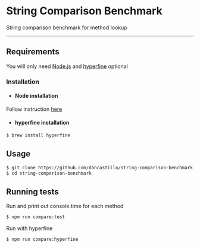 # String Comparison Benchmark 

String comparison benchmark for method lookup

---
## Requirements

You will only need [Node.js](https://github.com/nodejs/node) and [hyperfine](https://github.com/sharkdp/hyperfine) optional

### Installation

- #### Node installation

Follow instruction [here](https://nodejs.org/en/download/package-manager)

- #### hyperfine installation

```bash
$ brew install hyperfine
```

## Usage

```bash
$ git clone https://github.com/dancastillo/string-comparison-benchmark
$ cd string-comparison-benchmark
```

## Running tests

Run and print out console.time for each method

```bash
$ npm run compare:test
```

Run with hyperfine

```bash
$ npm run compare:hyperfine
```
